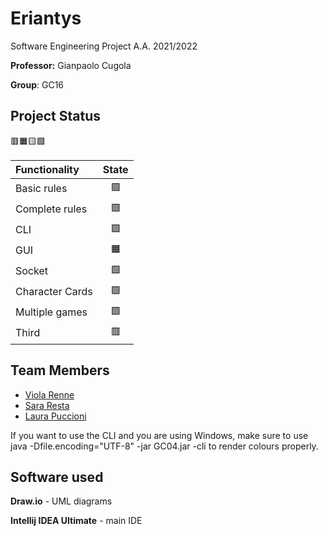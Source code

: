 # Eriantys

Software Engineering Project A.A. 2021/2022

**Professor:** Gianpaolo Cugola  

**Group**: GC16

## Project Status
🟥🟧🟨🟩

| Functionality | State |
|:-----------------------|:------------------------------------:|
| Basic rules | 🟩 |
| Complete rules | 🟩 |
| CLI | 🟩 |
| GUI |  🟧 |
| Socket | 🟩 |
| Character Cards | 🟩 |
| Multiple games | 🟩|
| Third | 🟥|
<!--
[![RED](https://via.placeholder.com//15/f03c15/f03c15)](#)
[![YELLOW](https://via.placeholder.com//15/ffdd00/ffdd00)](#)
[![GREEN](https://via.placeholder.com//15/44bb44/44bb44)](#)
-->


## Team Members
* [Viola Renne](https://github.com/viols-code)
* [Sara Resta](https://github.com/sararesta)
* [Laura Puccioni](https://github.com/LaP19)

If you want to use the CLI and you are using Windows, make sure to use java -Dfile.encoding="UTF-8" -jar GC04.jar -cli to render colours properly.

## Software used
**Draw.io** - UML diagrams

**Intellij IDEA Ultimate** - main IDE
